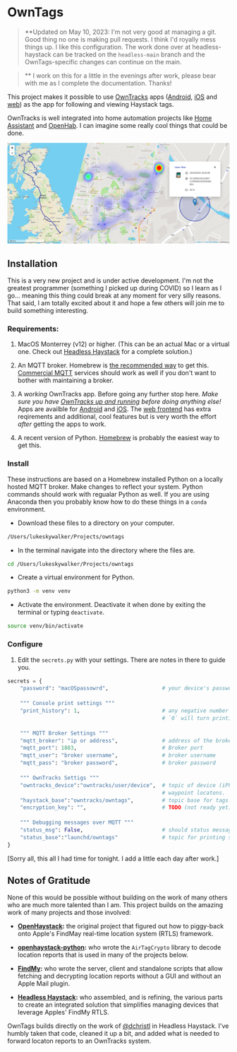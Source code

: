 # OwnTags

> **Updated on May 10, 2023: I'm not very good at managing a git. Good thing no one is making pull requests. I think I'd royally mess things up. I like this configuration. The work done over at headless-haystack can be tracked on the `headless-main` branch and the OwnTags-specific changes can continue on the main.

> ** I work on this for a little in the evenings after work, please bear with me as I complete the documentation. Thanks! 

This project makes it possible to use [OwnTracks](https://owntracks.org/) apps ([Android](https://play.google.com/store/apps/details?id=org.owntracks.android), [iOS](https://itunes.apple.com/us/app/mqttitude/id692424691?mt=8) and [web](https://github.com/owntracks/frontend)) as the app for following and viewing Haystack tags.

OwnTracks is well integrated into home automation projects like [Home Assistant](https://www.home-assistant.io/integrations/owntracks/) and [OpenHab](https://www.openhab.org/addons/bindings/gpstracker/). I can imagine some really cool things that could be done.

![map displaying owntracks features like track lines, heatmaps and  regions](map-features.png "OwnTracks Map Features")

<!-- I'm going to use these in some screenshots.
Robots: 33.81411508658622, -117.9209239699076
Light Saber: 33.814089694852186, -117.92266596079212
Luke: 33.8141448100308, -117.92313412450245
X-Wing: 33.814162638077384, -117.92309657349315
-->
## Installation

This is a very new project and is under active development. I'm not the greatest programmer (something I picked up during COVID) so I learn as I go... meaning this thing could break at any moment for very silly reasons. That said, I am totally excited about it and hope a few others will join me to build something interesting.

### Requirements:

1. MacOS Monterrey (v12) or higher. (This can be an actual Mac or a virtual one. Check out [Headless Haystack](https://github.com/dchristl/headless-haystack) for a complete solution.)

2. An MQTT broker. Homebrew is [the recommended way](https://mosquitto.org/download/#mac) to get this. [Commercial MQTT](https://duckduckgo.com/?q=commercial+MQTT+brokers) services should work as well if you don't want to bother with maintaining a broker.

3. A *working* OwnTracks app. Before going any further stop here. *Make sure you have [OwnTracks up and running](https://owntracks.org/booklet/) before doing anything else!* Apps are availble for [Android](https://play.google.com/store/apps/details?id=org.owntracks.android) and [iOS](https://itunes.apple.com/us/app/mqttitude/id692424691?mt=8). The [web frontend](https://github.com/owntracks/frontend) has extra reqirements and additional, cool features but is very worth the effort *after* getting the apps to work.

4. A recent version of Python. [Homebrew](https://docs.brew.sh/Homebrew-and-Python) is probably the easiest way to get this.

### Install

These instructions are based on a Homebrew installed Python on a locally hosted MQTT broker. Make changes to reflect your system. Python commands should work with regualar Python as well. If you are using Anaconda then you probably know how to do these things in a `conda` environment.

- Download these files to a directory on your computer.
```bash
/Users/lukeskywalker/Projects/owntags
````

- In the terminal navigate into the directory where the files are.
```bash
cd /Users/lukeskywalker/Projects/owntags
````

- Create a virtual environment for Python.
```bash
python3 -m venv venv
````

- Activate the environment. Deactivate it when done by exiting the terminal or typing `deactivate`.
```bash
source venv/bin/activate
````

### Configure

1. Edit the `secrets.py` with your settings. There are notes in there to guide you. 

```python
secrets = {
    "password": "macOSpassowrd",                 # your device's password to access keychain and decrypt messages.

    """ Console print settings """
    "print_history": 1,                          # any negative number will print all fetched locations in the console
                                                 # `0` will turn printing fetched locations off

    """ MQTT Broker Settings """
    "mqtt_broker": "ip or address",              # address of the broker for OwnTracks
    "mqtt_port": 1883,                           # Broker port
    "mqtt_user": "broker username",              # broker username
    "mqtt_pass": "broker password",              # broker password

    """ OwnTracks Settigs """
    "owntracks_device":"owntracks/user/device",  # topic of device (iPhone, Android, Web) to publish
                                                 # waypoint locatons.
    "haystack_base":"owntracks/owntags",         # topic base for tags. The tag prfix will be appended
    "encryption_key": "",                        # TODO (not ready yet) this will allow limiting who can read tag locations

    """ Debugging messages over MQTT """
    "status_msg": False,                         # should status messages be printed to MQTT.
    "status_base":"launchd/owntags"              # topic for printing status messages
}


````

[Sorry all, this all I had time for tonight. I add a little each day after work.]
 
## Notes of Gratitude

None of this would be possible without building on the work of many others who are much more talented than I am. This project builds on the amazing work of many projects and those involved:

- **[OpenHaystack](https://github.com/seemoo-lab/openhaystack):** the original project that figured out how to piggy-back onto Apple's FindMay real-time location system (RTLS) framework.

- **[openhaystack-python](https://github.com/hatomist/openhaystack-python):** who wrote the `AirTagCrypto` library to decode location reports that is used in many of the projects below.

- **[FindMy](https://github.com/biemster/FindMy):** who wrote the server, client and standalone scripts that allow fetching and decrypting location reports without a GUI and without an Apple Mail plugin.

- **[Headless Haystack](https://github.com/dchristl/headless-haystack):** who assembled, and is refining, the various parts to create an integrated solution that simplifies managing devices that leverage Apples' FindMy RTLS.

OwnTags builds directly on the work of [@dchristl](https://github.com/dchristl) in Headless Haystack. I've humbly taken that code, cleaned it up a bit, and added what is needed to forward locaton reports to an OwnTracks system.

 
